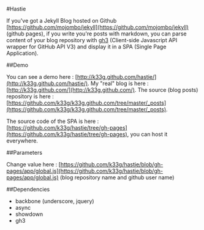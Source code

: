#Hastie

If you've got a Jekyll Blog hosted on Github [https://github.com/mojombo/jekyll](https://github.com/mojombo/jekyll) (github pages), if you write you're posts with markdown, you can parse content of your blog repository with [gh3](https://github.com/k33g/gh3) (Client-side Javascript API wrapper for GitHub API V3) and display it in a SPA (Single Page Application).

##Demo

You can see a demo here : [http://k33g.github.com/hastie/](http://k33g.github.com/hastie/). My "real" blog is here : [http://k33g.github.com/](http://k33g.github.com/). The source (blog posts) repository is here : [https://github.com/k33g/k33g.github.com/tree/master/_posts](https://github.com/k33g/k33g.github.com/tree/master/_posts).

The source code of the SPA is here : [https://github.com/k33g/hastie/tree/gh-pages](https://github.com/k33g/hastie/tree/gh-pages), you can host it everywhere.

##Parameters

Change value here : [https://github.com/k33g/hastie/blob/gh-pages/app/global.js](https://github.com/k33g/hastie/blob/gh-pages/app/global.js) (blog repository name and github user name)

##Dependencies

- backbone (underscore, jquery)
- async
- showdown
- gh3





